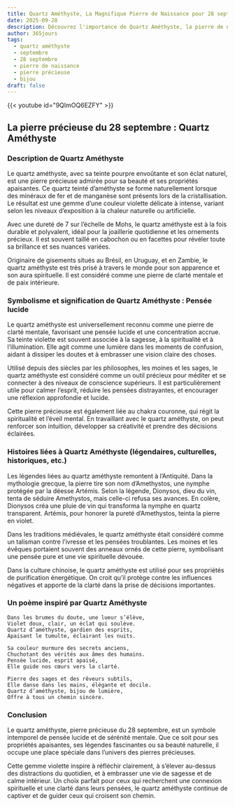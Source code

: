 ```yaml
---
title: Quartz Améthyste, La Magnifique Pierre de Naissance pour 28 septembre
date: 2025-09-28
description: Découvrez l'importance de Quartz Améthyste, la pierre de naissance du 28 septembre qui symbolise Pensée lucide. Laissez sa beauté et sa signification illuminer votre journée.
author: 365jours
tags:
  - quartz améthyste
  - septembre
  - 28 septembre
  - pierre de naissance
  - pierre précieuse
  - bijou
draft: false
---
```


{{< youtube id="9QImOQ6EZFY" >}}

## La pierre précieuse du 28 septembre : Quartz Améthyste

### Description de Quartz Améthyste

Le quartz améthyste, avec sa teinte pourpre envoûtante et son éclat naturel, est une pierre précieuse admirée pour sa beauté et ses propriétés apaisantes. Ce quartz teinté d’améthyste se forme naturellement lorsque des minéraux de fer et de manganèse sont présents lors de la cristallisation. Le résultat est une gemme d’une couleur violette délicate à intense, variant selon les niveaux d’exposition à la chaleur naturelle ou artificielle.

Avec une dureté de 7 sur l’échelle de Mohs, le quartz améthyste est à la fois durable et polyvalent, idéal pour la joaillerie quotidienne et les ornements précieux. Il est souvent taillé en cabochon ou en facettes pour révéler toute sa brillance et ses nuances variées.

Originaire de gisements situés au Brésil, en Uruguay, et en Zambie, le quartz améthyste est très prisé à travers le monde pour son apparence et son aura spirituelle. Il est considéré comme une pierre de clarté mentale et de paix intérieure.

### Symbolisme et signification de Quartz Améthyste : Pensée lucide

Le quartz améthyste est universellement reconnu comme une pierre de clarté mentale, favorisant une pensée lucide et une concentration accrue. Sa teinte violette est souvent associée à la sagesse, à la spiritualité et à l’illumination. Elle agit comme une lumière dans les moments de confusion, aidant à dissiper les doutes et à embrasser une vision claire des choses.

Utilisé depuis des siècles par les philosophes, les moines et les sages, le quartz améthyste est considéré comme un outil précieux pour méditer et se connecter à des niveaux de conscience supérieurs. Il est particulièrement utile pour calmer l’esprit, réduire les pensées distrayantes, et encourager une réflexion approfondie et lucide.

Cette pierre précieuse est également liée au chakra couronne, qui régit la spiritualité et l’éveil mental. En travaillant avec le quartz améthyste, on peut renforcer son intuition, développer sa créativité et prendre des décisions éclairées.

### Histoires liées à Quartz Améthyste (légendaires, culturelles, historiques, etc.)

Les légendes liées au quartz améthyste remontent à l’Antiquité. Dans la mythologie grecque, la pierre tire son nom d’Amethystos, une nymphe protégée par la déesse Artémis. Selon la légende, Dionysos, dieu du vin, tenta de séduire Amethystos, mais celle-ci refusa ses avances. En colère, Dionysos créa une pluie de vin qui transforma la nymphe en quartz transparent. Artémis, pour honorer la pureté d’Amethystos, teinta la pierre en violet.

Dans les traditions médiévales, le quartz améthyste était considéré comme un talisman contre l’ivresse et les pensées troublantes. Les moines et les évêques portaient souvent des anneaux ornés de cette pierre, symbolisant une pensée pure et une vie spirituelle dévouée.

Dans la culture chinoise, le quartz améthyste est utilisé pour ses propriétés de purification énergétique. On croit qu’il protège contre les influences négatives et apporte de la clarté dans la prise de décisions importantes.

### Un poème inspiré par Quartz Améthyste

	Dans les brumes du doute, une lueur s’élève,  
	Violet doux, clair, un éclat qui soulève.  
	Quartz d’améthyste, gardien des esprits,  
	Apaisant le tumulte, éclairant les nuits.
	
	Sa couleur murmure des secrets anciens,  
	Chuchotant des vérités aux âmes des humains.  
	Pensée lucide, esprit apaisé,  
	Elle guide nos cœurs vers la clarté.
	
	Pierre des sages et des rêveurs subtils,  
	Elle danse dans les mains, élégante et docile.  
	Quartz d’améthyste, bijou de lumière,  
	Offre à tous un chemin sincère.

### Conclusion

Le quartz améthyste, pierre précieuse du 28 septembre, est un symbole intemporel de pensée lucide et de sérénité mentale. Que ce soit pour ses propriétés apaisantes, ses légendes fascinantes ou sa beauté naturelle, il occupe une place spéciale dans l’univers des pierres précieuses.

Cette gemme violette inspire à réfléchir clairement, à s’élever au-dessus des distractions du quotidien, et à embrasser une vie de sagesse et de calme intérieur. Un choix parfait pour ceux qui recherchent une connexion spirituelle et une clarté dans leurs pensées, le quartz améthyste continue de captiver et de guider ceux qui croisent son chemin.